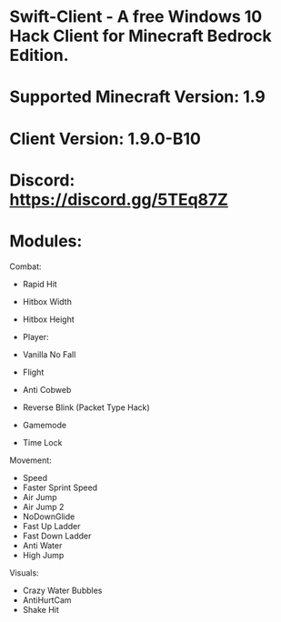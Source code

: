 # Swift-Client - A free Windows 10 Hack Client for Minecraft Bedrock Edition.

# Supported Minecraft Version: 1.9
# Client Version: 1.9.0-B10

# Discord: https://discord.gg/5TEq87Z

# Modules:

Combat:
- Rapid Hit
- Hitbox Width
- Hitbox Height

- Player:
- Vanilla No Fall
- Flight
- Anti Cobweb
- Reverse Blink (Packet Type Hack)
- Gamemode 
- Time Lock

Movement:
- Speed
- Faster Sprint Speed
- Air Jump
- Air Jump 2
- NoDownGlide
- Fast Up Ladder
- Fast Down Ladder
- Anti Water
- High Jump

Visuals:
- Crazy Water Bubbles
- AntiHurtCam
- Shake Hit
